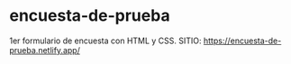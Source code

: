 # encuesta-de-prueba
1er formulario de encuesta con HTML y CSS.
SITIO: https://encuesta-de-prueba.netlify.app/
